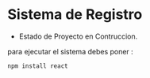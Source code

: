 <h1> Sistema de Registro</h1>

- Estado de Proyecto en Contruccion.

para ejecutar el sistema debes poner :

````npm install react````
